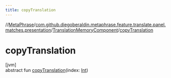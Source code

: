 ```yaml
---
title: copyTranslation
---
```

//[MetaPhrase](../../../index.html)/[com.github.diegoberaldin.metaphrase.feature.translate.panel.matches.presentation](../index.html)/[TranslationMemoryComponent](index.html)/[copyTranslation](copy-translation.html)



# copyTranslation



[jvm]\
abstract fun [copyTranslation](copy-translation.html)(index: [Int](https://kotlinlang.org/api/latest/jvm/stdlib/kotlin/-int/index.html))




